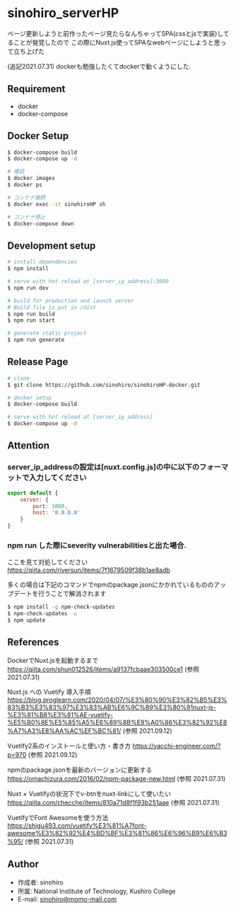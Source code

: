 # sinohiro_serverHP

ページ更新しようと前作ったページ見たらなんちゃってSPA(cssとjsで実装)してることが発覚したので
この際にNuxt.js使ってSPAなwebページにしようと思って立ち上げた

(追記2021.07.31) dockerも勉強したくてdockerで動くようにした.

## Requirement
 
* docker
* docker-compose

## Docker Setup
```bash
$ docker-compose build
$ docker-compose up -d

# 確認
$ docker images
$ docker ps

# コンテナ接続
$ docker exec -it sinohiroHP sh

# コンテナ停止
$ docker-compose down
```

## Development setup

```bash
# install dependencies
$ npm install

# serve with hot reload at [server_ip_address]:3000
$ npm run dev

# build for production and launch server
# Build file is put in /dist
$ npm run build
$ npm run start

# generate static project
$ npm run generate
```
## Release Page

```bash
# clone
$ git clone https://github.com/sinohiro/sinohiroHP-docker.git

# docker setup
$ docker-compose build

# serve with hot reload at [server_ip_address]
$ docker-compose up -d
```
## Attention
 
### server_ip_addressの設定は[nuxt.config.js]の中に以下のフォーマットで入力してください

```js
export default {
	server: {
		port: 3000,
		host: '0.0.0.0'
    }
}
```

### npm run した際にseverity vulnerabilitiesと出た場合.
ここを見て対処してください
https://qiita.com/riversun/items/7f1679509f38b1ae8adb

多くの場合は下記のコマンドでnpmのpackage.jsonにかかれているもののアップデートを行うことで解消されます
```bash
$ npm install -g npm-check-updates
$ npm-check-updates -u
$ npm update
```

## References
DockerでNuxt.jsを起動するまで
https://qiita.com/shun012526/items/a9137fcbaae303500ce1 (参照 2021.07.31)

Nuxt.js への Vuetify 導入手順
https://blog.proglearn.com/2020/04/07/%E3%80%90%E3%82%B5%E3%83%B3%E3%83%97%E3%83%AB%E6%9C%89%E3%80%91nuxt-js-%E3%81%B8%E3%81%AE-vuetify-%E5%B0%8E%E5%85%A5%E6%89%8B%E9%A0%86%E3%82%92%E8%A7%A3%E8%AA%AC%EF%BC%81/ (参照 2021.09.12)

Vuetify2系のインストールと使い方・書き方
https://yacchi-engineer.com/?p=970 (参照 2021.09.12)

npmのpackage.jsonを最新のバージョンに更新する
https://omachizura.com/2016/02/npm-package-new.html (参照 2021.07.31)

Nuxt × Vuetifyの状況下でv-btnをnuxt-linkにして使いたい
https://qiita.com/checche/items/810a71d8f1f93b251aae (参照 2021.07.31)

VuetifyでFont Awesomeを使う方法
https://shigu493.com/vuetify%E3%81%A7font-awesome%E3%82%92%E4%BD%BF%E3%81%86%E6%96%B9%E6%B3%95/ (参照 2021.07.31)
## Author
 
* 作成者: sinohiro
* 所属: National Institute of Technology, Kushiro College
* E-mail: sinohiro@momo-mail.com
